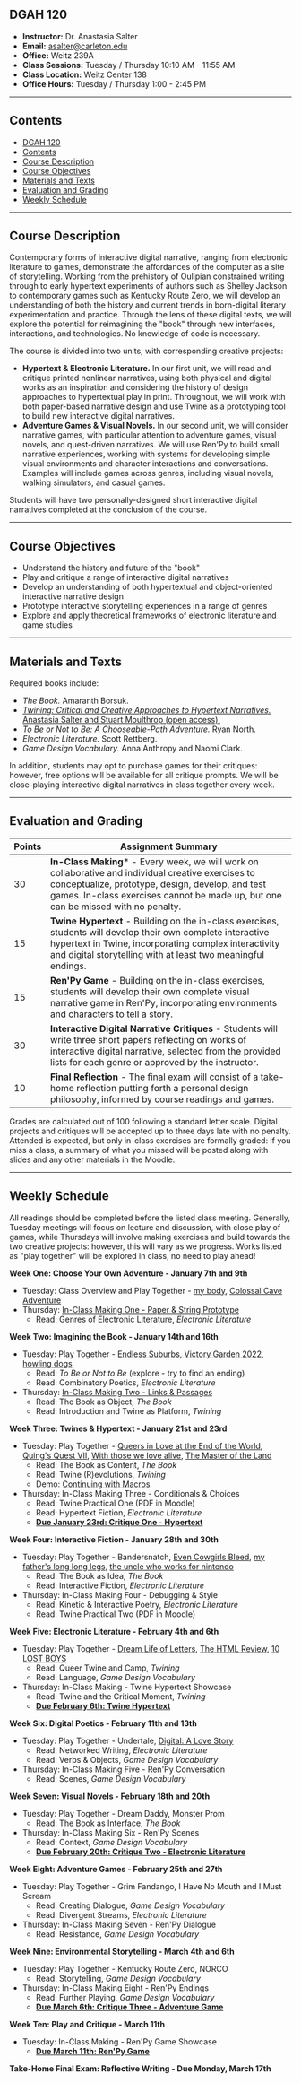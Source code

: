 ## DGAH 120

- **Instructor:** Dr. Anastasia Salter
- **Email:** asalter@carleton.edu
- **Office:** Weitz 239A
- **Class Sessions:** Tuesday / Thursday 10:10 AM - 11:55 AM
- **Class Location:** Weitz Center 138
- **Office Hours:** Tuesday / Thursday 1:00 - 2:45 PM

---

## Contents

- [DGAH 120](#dgah-120)
- [Contents](#contents)
- [Course Description](#course-description)
- [Course Objectives](#course-objectives)
- [Materials and Texts](#materials-and-texts)
- [Evaluation and Grading](#evaluation-and-grading)
- [Weekly Schedule](#weekly-schedule)
  
---

## Course Description

Contemporary forms of interactive digital narrative, ranging from electronic literature to games, demonstrate the affordances of the computer as a site of storytelling. Working from the prehistory of Oulipian constrained writing through to early hypertext experiments of authors such as Shelley Jackson to contemporary games such as Kentucky Route Zero, we will develop an understanding of both the history and current trends in born-digital literary experimentation and practice. Through the lens of these digital texts, we will explore the potential for reimagining the "book" through new interfaces, interactions, and technologies. No knowledge of code is necessary. 

The course is divided into two units, with corresponding creative projects: 

- **Hypertext & Electronic Literature.** In our first unit, we will read and critique printed nonlinear narratives, using both physical and digital works as an inspiration and considering the history of design approaches to hypertextual play in print. Throughout, we will work with both paper-based narrative design and use Twine as a prototyping tool to build new interactive digital narratives. 
- **Adventure Games & Visual Novels.** In our second unit, we will consider narrative games, with particular attention to adventure games, visual novels, and quest-driven narratives. We will use Ren'Py to build small narrative experiences, working with systems for developing simple visual environments and character interactions and conversations. Examples will include games across genres, including visual novels, walking simulators, and casual games.

Students will have two personally-designed short interactive digital narratives completed at the conclusion of the course.

---

## Course Objectives

- Understand the history and future of the "book"
- Play and critique a range of interactive digital narratives
- Develop an understanding of both hypertextual and object-oriented interactive narrative design 
- Prototype interactive storytelling experiences in a range of genres
- Explore and apply theoretical frameworks of electronic literature and game studies

---

## Materials and Texts

Required books include:

- *The Book.* Amaranth Borsuk.
- [*Twining: Critical and Creative Approaches to Hypertext Narratives.* Anastasia Salter and Stuart Moulthrop (open access).](https://www.fulcrum.org/concern/monographs/ms35tb924)
- *To Be or Not to Be: A Chooseable-Path Adventure.* Ryan North.
- *Electronic Literature.* Scott Rettberg.
- *Game Design Vocabulary.* Anna Anthropy and Naomi Clark. 

In addition, students may opt to purchase games for their critiques: however, free options will be available for all critique prompts. We will be close-playing interactive digital narratives in class together every week.

---

## Evaluation and Grading

| Points  | Assignment Summary |
|---|---|
| 30 | **In-Class Making*** - Every week, we will work on collaborative and individual creative exercises to conceptualize, prototype, design, develop, and test games. In-class exercises cannot be made up, but one can be missed with no penalty. |
| 15 | **Twine Hypertext** - Building on the in-class exercises, students will develop their own complete interactive hypertext in Twine, incorporating complex interactivity and digital storytelling with at least two meaningful endings. |
| 15 | **Ren'Py Game** - Building on the in-class exercises, students will develop their own complete visual narrative game in Ren'Py, incorporating environments and characters to tell a story. | |
| 30 |  **Interactive Digital Narrative Critiques** - Students will write three short papers reflecting on works of interactive digital narrative, selected from the provided lists for each genre or approved by the instructor. |
| 10 |  **Final Reflection** - The final exam will consist of a take-home reflection putting forth a personal design philosophy, informed by course readings and games. |

Grades are calculated out of 100 following a standard letter scale. Digital projects and critiques will be accepted up to three days late with no penalty. Attended is expected, but only in-class exercises are formally graded: if you miss a class, a summary of what you missed will be posted along with slides and any other materials in the Moodle.

---

## Weekly Schedule

All readings should be completed before the listed class meeting. Generally, Tuesday meetings will focus on lecture and discussion, with close play of games, while Thursdays will involve making exercises and build towards the two creative projects: however, this will vary as we progress. Works listed as "play together" will be explored in class, no need to play ahead!

**Week One: Choose Your Own Adventure - January 7th and 9th** 

- Tuesday: Class Overview and Play Together - [my body](https://collection.eliterature.org/1/works/jackson__my_body_a_wunderkammer.html), [Colossal Cave Adventure](https://rickadams.org/adventure/)
- Thursday: [In-Class Making One - Paper & String Prototype](inclass_one.md)
  - Read: Genres of Electronic Literature, *Electronic Literature*

**Week Two: Imagining the Book - January 14th and 16th** 

- Tuesday: Play Together - [Endless Suburbs](https://the-next.eliterature.org/works/409/21/0/), [Victory Garden 2022](https://www.victory-garden2022.com/), [howling dogs](https://xrafstar.monster/games/twine/howlingdogs/) 
  - Read: *To Be or Not to Be* (explore - try to find an ending)
  - Read: Combinatory Poetics, *Electronic Literature*
- Thursday: [In-Class Making Two - Links & Passages](inclass_two.md)
  - Read: The Book as Object, *The Book*
  - Read: Introduction and Twine as Platform, *Twining*

**Week Three: Twines & Hypertext - January 21st and 23rd**

- Tuesday: Play Together - [Queers in Love at the End of the World](https://w.itch.io/end-of-the-world), [Quing's Quest VII](https://collection.eliterature.org/3/work.html?work=quings-quest-vii), [With those we love alive](https://xrafstar.monster/games/twine/wtwla/), [The Master of the Land](https://pseudavid.itch.io/the-master-of-the-land)
  - Read: The Book as Content, *The Book* 
  - Read: Twine (R)evolutions, *Twining*
  - Demo: [Continuing with Macros](Twine_Grade_Change.html)
- Thursday: In-Class Making Three - Conditionals & Choices
  - Read: Twine Practical One (PDF in Moodle)
  - Read: Hypertext Fiction, *Electronic Literature*
  - **[Due January 23rd: Critique One - Hypertext](critiqueone.md)**

**Week Four: Interactive Fiction - January 28th and 30th**

- Tuesday: Play Together - Bandersnatch, [Even Cowgirls Bleed](https://scoutshonour.com/cowgirl/), [my father's long long legs](https://ztul.itch.io/mflll), [the uncle who works for nintendo](https://ztul.itch.io/the-uncle-who-works-for-nintendo)
  - Read: The Book as Idea, *The Book*
  - Read: Interactive Fiction, *Electronic Literature*
- Thursday: In-Class Making Four - Debugging & Style
  - Read: Kinetic & Interactive Poetry, *Electronic Literature*
  - Read: Twine Practical Two (PDF in Moodle)

**Week Five: Electronic Literature - February 4th and 6th**

- Tuesday: Play Together - [Dream Life of Letters](https://collection.eliterature.org/1/works/stefans__the_dreamlife_of_letters/dreamlife_index.html), [The HTML Review](https://thehtml.review/03/), [10 LOST BOYS](https://samplereality.itch.io/10-lost-boys)
  - Read: Queer Twine and Camp, *Twining*
  - Read: Language, *Game Design Vocabulary*
- Thursday: In-Class Making - Twine Hypertext Showcase
  - Read: Twine and the Critical Moment, *Twining*
  - **[Due February 6th: Twine Hypertext](twine.md)**

**Week Six: Digital Poetics - February 11th and 13th**

- Tuesday: Play Together - Undertale, [Digital: A Love Story](https://collection.eliterature.org/3/work.html?work=digital-a-love-story)
  - Read: Networked Writing, *Electronic Literature*
  - Read: Verbs & Objects, *Game Design Vocabulary*
- Thursday: In-Class Making Five - Ren'Py Conversation
  - Read: Scenes, *Game Design Vocabulary*

**Week Seven: Visual Novels - February 18th and 20th**

- Tuesday: Play Together - Dream Daddy, Monster Prom
  - Read: The Book as Interface, *The Book*
- Thursday: In-Class Making Six - Ren'Py Scenes
  - Read: Context, *Game Design Vocabulary*
  - **[Due February 20th: Critique Two - Electronic Literature](critiquetwo.md)**

**Week Eight: Adventure Games - February 25th and 27th**

- Tuesday: Play Together - Grim Fandango, I Have No Mouth and I Must Scream
  - Read: Creating Dialogue, *Game Design Vocabulary*
  - Read: Divergent Streams, *Electronic Literature*
- Thursday: In-Class Making Seven - Ren'Py Dialogue 
  - Read: Resistance, *Game Design Vocabulary* 

**Week Nine: Environmental Storytelling - March 4th and 6th**

- Tuesday: Play Together - Kentucky Route Zero, NORCO
  - Read: Storytelling, *Game Design Vocabulary*
- Thursday: In-Class Making Eight - Ren'Py Endings 
  - Read: Further Playing, *Game Design Vocabulary*
  - **[Due March 6th: Critique Three - Adventure Game](critiquethree.md)**

**Week Ten: Play and Critique - March 11th**
- Tuesday: In-Class Making - Ren'Py Game Showcase
  - **[Due March 11th: Ren'Py Game](renpy.md)**

**Take-Home Final Exam: Reflective Writing - Due Monday, March 17th**